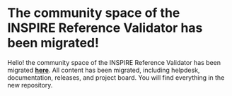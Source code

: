 # The community space of the INSPIRE Reference Validator has been migrated!

Hello! the community space of the INSPIRE Reference Validator has been migrated **[here](https://github.com/INSPIRE-MIF/helpdesk-validator)**. All content has been migrated, including helpdesk, documentation, releases, and project board. You will find everything in the new repository.
